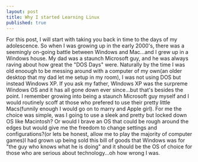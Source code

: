 ```yaml
---
layout: post
title: Why I started Learning Linux
published: true
---
```

For this post, I will start with taking you back in time to the days of my adolescence. So when I was growing up in the early 2000's, there was a seemingly on-going battle between Windows and Mac...and I grew up in a Windows house. My dad was a staunch Microsoft guy, and he was always raving about how great the "DOS Days" were. Naturally by the time I was old enoough to be messing around with a computer of my own(an older desktop that my dad let me setup in my room), I was not using DOS but instead Windows XP. If you ask my father, WIndows XP was the surpreme Windows OS and it has all gone down ever since...but that's besides the point. I remember growing into being a staunch Microsoft guy myself and I would routinely scoff at those who prefered to use their pretty little Macs(funnily enough I would go on to marry and Apple girl). For me the choice was simple, was I going to use a sleek and pretty but locked down OS like Macintosh? Or would I brave an OS that could be rough around the edges but would give me the freedom to change settings and configurations?(or lets be honest, allow me to play the majority of computer games)I had grown up being sold this bill of goods that Windows was for "the guy who knows what he is doing" and it should be the OS of choice for those who are serious about technology...oh how wrong I was.
